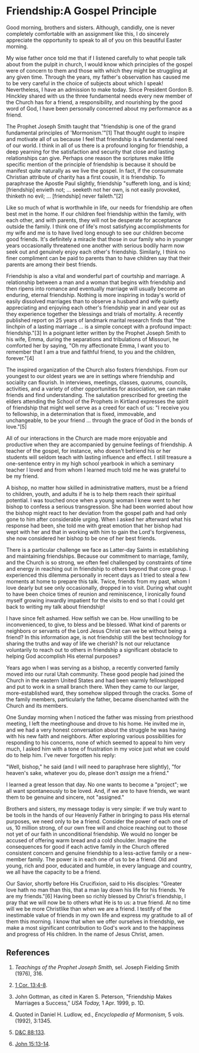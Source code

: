 # Friendship:A Gospel Principle

Good morning, brothers and sisters. Although, candidly, one is never
completely comfortable with an assignment like this, I do sincerely appreciate
the opportunity to speak to all of you on this beautiful Easter morning.

My wise father once told me that if I listened carefully to what people talk
about from the pulpit in church, I would know which principles of the gospel
were of concern to them and those with which they might be struggling at any
given time. Through the years, my father's observation has caused me to be
very careful in the choice of subjects about which I speak! Nevertheless, I
have an admission to make today. Since President Gordon B. Hinckley shared
with us the three fundamental needs every new member of the Church has for a
friend, a responsibility, and nourishing by the good word of God, I have been
personally concerned about my performance as a friend.

The Prophet Joseph Smith taught that "friendship is one of the grand
fundamental principles of 'Mormonism.'"[1] That thought ought to inspire and
motivate all of us because I feel that friendship is a fundamental need of our
world. I think in all of us there is a profound longing for friendship, a deep
yearning for the satisfaction and security that close and lasting
relationships can give. Perhaps one reason the scriptures make little specific
mention of the principle of friendship is because it should be manifest quite
naturally as we live the gospel. In fact, if the consummate Christian
attribute of charity has a first cousin, it is friendship. To paraphrase the
Apostle Paul slightly, friendship "suffereth long, and is kind; [friendship]
envieth not; ... seeketh not her own, is not easily provoked, thinketh no evil;
... [friendship] never faileth."[2]

Like so much of what is worthwhile in life, our needs for friendship are often
best met in the home. If our children feel friendship within the family, with
each other, and with parents, they will not be desperate for acceptance
outside the family. I think one of life's most satisfying accomplishments for
my wife and me is to have lived long enough to see our children become good
friends. It's definitely a miracle that those in our family who in younger
years occasionally threatened one another with serious bodily harm now seek
out and genuinely enjoy each other's friendship. Similarly, I think no finer
compliment can be paid to parents than to have children say that their parents
are among their best friends.

Friendship is also a vital and wonderful part of courtship and marriage. A
relationship between a man and a woman that begins with friendship and then
ripens into romance and eventually marriage will usually become an enduring,
eternal friendship. Nothing is more inspiring in today's world of easily
dissolved marriages than to observe a husband and wife quietly appreciating
and enjoying each other's friendship year in and year out as they experience
together the blessings and trials of mortality. A recently published report on
25 years of landmark marital research finds that "the linchpin of a lasting
marriage ... is a simple concept with a profound impact: friendship."[3] In a
poignant letter written by the Prophet Joseph Smith to his wife, Emma, during
the separations and tribulations of Missouri, he comforted her by saying, "Oh
my affectionate Emma, I want you to remember that I am a true and faithful
friend, to you and the children, forever."[4]

The inspired organization of the Church also fosters friendships. From our
youngest to our oldest years we are in settings where friendship and sociality
can flourish. In interviews, meetings, classes, quorums, councils, activities,
and a variety of other opportunities for association, we can make friends and
find understanding. The salutation prescribed for greeting the elders
attending the School of the Prophets in Kirtland expresses the spirit of
friendship that might well serve as a creed for each of us: "I receive you to
fellowship, in a determination that is fixed, immovable, and unchangeable, to
be your friend ... through the grace of God in the bonds of love."[5]

All of our interactions in the Church are made more enjoyable and productive
when they are accompanied by genuine feelings of friendship. A teacher of the
gospel, for instance, who doesn't befriend his or her students will seldom
teach with lasting influence and effect. I still treasure a one-sentence entry
in my high school yearbook in which a seminary teacher I loved and from whom I
learned much told me he was grateful to be my friend.

A bishop, no matter how skilled in administrative matters, must be a friend to
children, youth, and adults if he is to help them reach their spiritual
potential. I was touched once when a young woman I knew went to her bishop to
confess a serious transgression. She had been worried about how the bishop
might react to her deviation from the gospel path and had only gone to him
after considerable urging. When I asked her afterward what his response had
been, she told me with great emotion that her bishop had wept with her and
that in working with him to gain the Lord's forgiveness, she now considered
her bishop to be one of her best friends.

There is a particular challenge we face as Latter-day Saints in establishing
and maintaining friendships. Because our commitment to marriage, family, and
the Church is so strong, we often feel challenged by constraints of time and
energy in reaching out in friendship to others beyond that core group. I
experienced this dilemma personally in recent days as I tried to steal a few
moments at home to prepare this talk. Twice, friends from my past, whom I love
dearly but see only occasionally, dropped in to visit. During what ought to
have been choice times of reunion and reminiscence, I ironically found myself
growing inwardly impatient for the visits to end so that I could get back to
writing my talk about friendship!

I have since felt ashamed. How selfish we can be. How unwilling to be
inconvenienced, to give, to bless and be blessed. What kind of parents or
neighbors or servants of the Lord Jesus Christ can we be without being a
friend? In this information age, is not friendship still the best technology
for sharing the truths and way of life we cherish? Is not our reluctance
voluntarily to reach out to others in friendship a significant obstacle to
helping God accomplish His eternal purposes?

Years ago when I was serving as a bishop, a recently converted family moved
into our rural Utah community. These good people had joined the Church in the
eastern United States and had been warmly fellowshipped and put to work in a
small branch there. When they came to our larger, more-established ward, they
somehow slipped through the cracks. Some of the family members, particularly
the father, became disenchanted with the Church and its members.

One Sunday morning when I noticed the father was missing from priesthood
meeting, I left the meetinghouse and drove to his home. He invited me in, and
we had a very honest conversation about the struggle he was having with his
new faith and neighbors. After exploring various possibilities for responding
to his concerns, none of which seemed to appeal to him very much, I asked him
with a tone of frustration in my voice just what we could do to help him. I've
never forgotten his reply:

"Well, bishop," he said (and I will need to paraphrase here slightly), "for
heaven's sake, whatever you do, please don't _assign_ me a friend."

I learned a great lesson that day. No one wants to become a "project"; we all
want spontaneously to be loved. And, if we are to have friends, we want them
to be genuine and sincere, not "assigned."

Brothers and sisters, my message today is very simple: if we truly want to be
tools in the hands of our Heavenly Father in bringing to pass His eternal
purposes, we need only to be a friend. Consider the power of each one of us,
10 million strong, of our own free will and choice reaching out to those not
yet of our faith in unconditional friendship. We would no longer be accused of
offering warm bread and a cold shoulder. Imagine the consequences for good if
each active family in the Church offered consistent concern and genuine
friendship to a less-active family or a new-member family. The power is in
each one of us to be a friend. Old and young, rich and poor, educated and
humble, in every language and country, we all have the capacity to be a
friend.

Our Savior, shortly before His Crucifixion, said to His disciples: "Greater
love hath no man than this, that a man lay down his life for his friends. Ye
are my friends."[6] Having been so richly blessed by Christ's friendship, I
pray that we will now be to others what He is to us: a true friend. At no time
will we be more Christlike than when we are a friend. I testify of the
inestimable value of friends in my own life and express my gratitude to all of
them this morning. I know that when we offer ourselves in friendship, we make
a most significant contribution to God's work and to the happiness and
progress of His children. In the name of Jesus Christ, amen.

## References

  1. _Teachings of the Prophet Joseph Smith,_ sel. Joseph Fielding Smith (1976), 316.

  2. [1 Cor. 13:4-8](https://www.lds.org/scriptures/nt/1-cor/13.4-8?lang=eng#3).

  3. John Gottman, as cited in Karen S. Peterson, "Friendship Makes Marriages a Success," _USA Today,_ 1 Apr. 1999, p. 1D.

  4. Quoted in Daniel H. Ludlow, ed., _Encyclopedia of Mormonism,_ 5 vols. (1992), 3:1345.

  5. [D&amp;C 88:133](https://www.lds.org/scriptures/dc-testament/dc/88.133?lang=eng#132).

  6. [John 15:13-14](https://www.lds.org/scriptures/nt/john/15.13-14?lang=eng#12).

